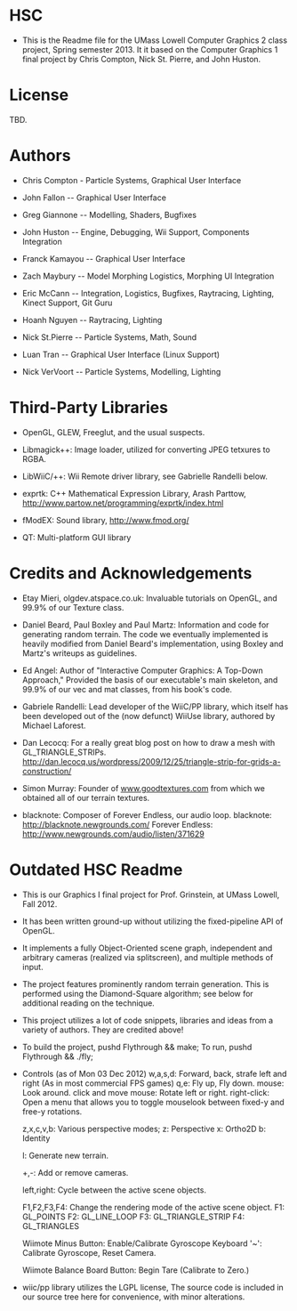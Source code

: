 HSC
===

- This is the Readme file for the UMass Lowell Computer Graphics 2 class project, Spring semester 2013.
  It it based on the Computer Graphics 1 final project by Chris Compton, Nick St. Pierre, and John Huston.

License
==
TBD.

Authors
==

- Chris Compton - Particle Systems, Graphical User Interface

- John Fallon -- Graphical User Interface

- Greg Giannone -- Modelling, Shaders, Bugfixes

- John Huston -- Engine, Debugging, Wii Support, Components Integration

- Franck Kamayou -- Graphical User Interface

- Zach Maybury -- Model Morphing Logistics, Morphing UI Integration

- Eric McCann -- Integration, Logistics, Bugfixes, 
                 Raytracing, Lighting, Kinect Support, Git Guru

- Hoanh Nguyen -- Raytracing, Lighting

- Nick St.Pierre -- Particle Systems, Math, Sound

- Luan Tran -- Graphical User Interface (Linux Support)

- Nick VerVoort -- Particle Systems, Modelling, Lighting

Third-Party Libraries
==

- OpenGL, GLEW, Freeglut, and the usual suspects.

- Libmagick++: Image loader, utilized for converting JPEG tetxures to RGBA.

- LibWiiC/++: Wii Remote driver library, see Gabrielle Randelli below.

- exprtk: C++ Mathematical Expression Library, Arash Parttow, http://www.partow.net/programming/exprtk/index.html

- fModEX: Sound library, http://www.fmod.org/

- QT: Multi-platform GUI library


Credits and Acknowledgements
==

  - Etay Mieri, olgdev.atspace.co.uk:
    	 Invaluable tutorials on OpenGL, and 99.9% of our Texture class.

  - Daniel Beard, Paul Boxley and Paul Martz:
    	   Information and code for generating random terrain.
	   The code we eventually implemented is heavily modified
	   from Daniel Beard's implementation, using Boxley and Martz's 
	   writeups as guidelines.

  - Ed Angel:
      Author of "Interactive Computer Graphics: A Top-Down Approach,"
      Provided the basis of our executable's main skeleton, 
      and 99.9% of our vec and mat classes, from his book's code.

  - Gabriele Randelli:
      Lead developer of the WiiC/PP library, which itself has been
      developed out of the (now defunct) WiiUse library, authored by
      Michael Laforest.

  - Dan Lecocq:
      For a really great blog post on how to draw a mesh with
      GL_TRIANGLE_STRIPs. http://dan.lecocq.us/wordpress/2009/12/25/triangle-strip-for-grids-a-construction/

  - Simon Murray:
      Founder of www.goodtextures.com from which we obtained
      all of our terrain textures.

  - blacknote:
      Composer of Forever Endless, our audio loop.
      blacknote: http://blacknote.newgrounds.com/
      Forever Endless: http://www.newgrounds.com/audio/listen/371629

Outdated HSC Readme
===

- This is our Graphics I final project for Prof. Grinstein,
  at UMass Lowell, Fall 2012.

- It has been written ground-up without utilizing the fixed-pipeline
  API of OpenGL. 

- It implements a fully Object-Oriented scene graph, independent and
  arbitrary cameras (realized via splitscreen), and multiple methods
  of input.

- The project features prominently random terrain generation. This is
  performed using the Diamond-Square algorithm; see below for additional
  reading on the technique.

- This project utilizes a lot of code snippets, libraries and ideas from
  a variety of authors. They are credited above!

- To build the project, pushd Flythrough && make;
  To run, pushd Flythrough && ./fly;

- Controls (as of Mon 03 Dec 2012)
  w,a,s,d: Forward, back, strafe left and right (As in most commercial FPS games)
  q,e: Fly up, Fly down.
  mouse: Look around.
  click and move mouse: Rotate left or right.
  right-click: Open a menu that allows you to toggle mouselook between fixed-y and free-y rotations.

  z,x,c,v,b: Various perspective modes;
  	     z: Perspective
	     x: Ortho2D
	     b: Identity

  l: Generate new terrain.

  +,-: Add or remove cameras.

  left,right: Cycle between the active scene objects.

  F1,F2,F3,F4: Change the rendering mode of the active scene object.
  	       F1: GL_POINTS
	       F2: GL_LINE_LOOP
	       F3: GL_TRIANGLE_STRIP
	       F4: GL_TRIANGLES

  Wiimote Minus Button: Enable/Calibrate Gyroscope
  Keyboard '~':         Calibrate Gyroscope, Reset Camera.

  Wiimote Balance Board Button: Begin Tare (Calibrate to Zero.)

- wiic/pp library utilizes the LGPL license,
  The source code is included in our source tree here for convenience,
  with minor alterations.
